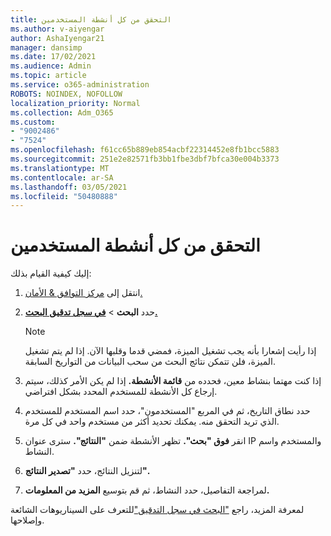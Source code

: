 ```yaml
---
title: التحقق من كل أنشطة المستخدمين
ms.author: v-aiyengar
author: AshaIyengar21
manager: dansimp
ms.date: 17/02/2021
ms.audience: Admin
ms.topic: article
ms.service: o365-administration
ROBOTS: NOINDEX, NOFOLLOW
localization_priority: Normal
ms.collection: Adm_O365
ms.custom:
- "9002486"
- "7524"
ms.openlocfilehash: f61cc65b889eb854acbf22314452e8fb1bcc5883
ms.sourcegitcommit: 251e2e82571fb3bb1fbe3dbf7bfca30e004b3373
ms.translationtype: MT
ms.contentlocale: ar-SA
ms.lasthandoff: 03/05/2021
ms.locfileid: "50480888"
---
```

# <a name="investigate-all-the-users-activities"></a>التحقق من كل أنشطة المستخدمين

إليك كيفية القيام بذلك:

1. انتقل إلى [مركز التوافق & الأمان.](https://go.microsoft.com/fwlink/p/?linkid=2077143)
1. حدد **البحث**  >  **[في سجل تدقيق البحث.](https://go.microsoft.com/fwlink/?linkid=2103759)**
    > [!NOTE]
    > إذا رأيت إشعارا بأنه يجب تشغيل الميزة، فمضي قدما وقلبها الآن. إذا لم يتم تشغيل الميزة، فلن تتمكن نتائج البحث من سحب البيانات من التواريخ السابقة.

1. إذا كنت مهتما بنشاط معين، فحدده من **قائمة الأنشطة.** إذا لم يكن الأمر كذلك، سيتم إرجاع كل الأنشطة للمستخدم المحدد بشكل افتراضي.
1. حدد نطاق التاريخ، ثم  في المربع "المستخدمون"، حدد اسم المستخدم للمستخدم الذي تريد التحقق منه. يمكنك تحديد أكثر من مستخدم واحد في كل مرة.
1. انقر **فوق "بحث".** تظهر الأنشطة ضمن **"النتائج".** سترى عنوان IP والمستخدم واسم النشاط.
1. لتنزيل النتائج، حدد **"تصدير النتائج".**
1. لمراجعة التفاصيل، حدد النشاط، ثم قم بتوسيع **المزيد من المعلومات.**

لمعرفة المزيد، راجع ["البحث في سجل التدقيق"](https://go.microsoft.com/fwlink/?linkid=2103944)للتعرف على السيناريوهات الشائعة وإصلاحها.